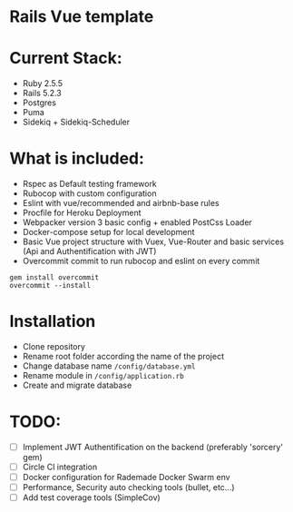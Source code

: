 # Rails Vue template

# Current Stack:
- Ruby 2.5.5
- Rails 5.2.3
- Postgres
- Puma
- Sidekiq + Sidekiq-Scheduler

# What is included:

- Rspec as Default testing framework
- Rubocop with custom configuration
- Eslint with vue/recommended and airbnb-base rules
- Procfile for Heroku Deployment
- Webpacker version 3 basic config + enabled PostCss Loader
- Docker-compose setup for local development
- Basic Vue project structure with Vuex, Vue-Router and basic services (Api and Authentification with JWT)
- Overcommit commit to run rubocop and eslint on every commit
```
gem install overcommit
overcommit --install
```

# Installation
- Clone repository
- Rename root folder according the name of the project
- Change database name `/config/database.yml`
- Rename module in `/config/application.rb`
- Create and migrate database

# TODO:
- [ ] Implement JWT Authentification on the backend (preferably 'sorcery' gem)
- [ ] Circle CI integration
- [ ] Docker configuration for Rademade Docker Swarm env
- [ ] Performance, Security auto checking tools (bullet, etc...)
- [ ] Add test coverage tools (SimpleCov) 

